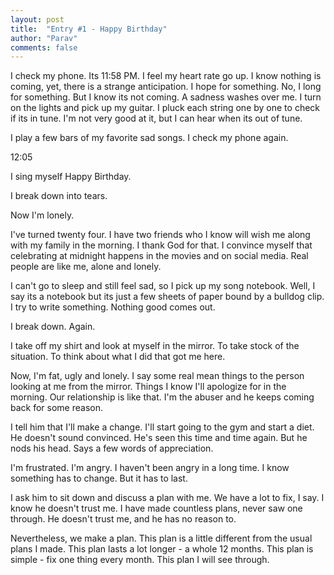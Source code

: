 ```yaml
---
layout: post
title:  "Entry #1 - Happy Birthday"
author: "Parav"
comments: false
---
```


I check my phone. Its 11:58 PM. I feel my heart rate go up. I know nothing is coming, yet, there is a strange anticipation. I hope for something. No, I long for something. But I know its not coming. A sadness washes over me. I turn on the lights and pick up my guitar. I pluck each string one by one to check if its in tune. I'm not very good at it, but I can hear when its out of tune. 

I play a few bars of my favorite sad songs. I check my phone again. 

12:05

I sing myself Happy Birthday. 

I break down into tears.

Now I'm lonely.

I've turned twenty four. I have two friends who I know will wish me along with my family in the morning. I thank God for that. I convince myself that celebrating at midnight happens in the movies and on social media. Real people are like me, alone and lonely. 

I can't go to sleep and still feel sad, so I pick up my song notebook. Well, I say its a notebook but its just a few sheets of paper bound by a bulldog clip. I try to write something. Nothing good comes out. 

I break down. Again.

I take off my shirt and look at myself in the mirror. To take stock of the situation. To think about what I did that got me here.

Now, I'm fat, ugly and lonely. I say some real mean things to the person looking at me from the mirror. Things I know I'll apologize for in the morning. Our relationship is like that. I'm the abuser and he keeps coming back for some reason.

I tell him that I'll make a change. I'll start going to the gym and start a diet. He doesn't sound convinced. He's seen this time and time again. But he nods his head. Says a few words of appreciation.

I'm frustrated. I'm angry. I haven't been angry in a long time. I know something has to change. But it has to last. 

I ask him to sit down and discuss a plan with me. We have a lot to fix, I say. I know he doesn't trust me. I have made countless plans, never saw one through. He doesn't trust me, and he has no reason to.

Nevertheless, we make a plan. This plan is a little different from the usual plans I made. This plan lasts a lot longer - a whole 12 months. This plan is simple - fix one thing every month. This plan I will see through.

